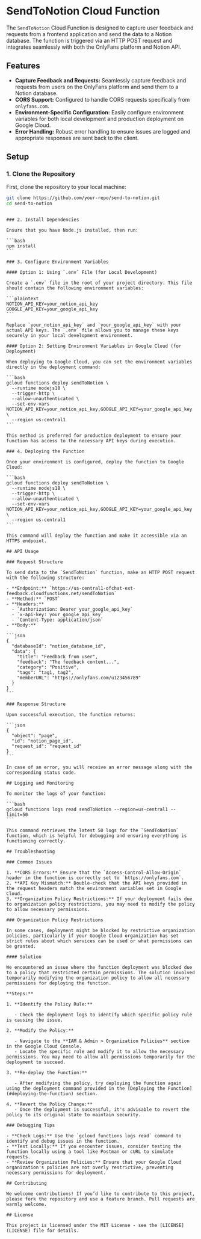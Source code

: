 # SendToNotion Cloud Function

The `SendToNotion` Cloud Function is designed to capture user feedback and requests from a frontend application and send the data to a Notion database. The function is triggered via an HTTP POST request and integrates seamlessly with both the OnlyFans platform and Notion API.

## Features

- **Capture Feedback and Requests:** Seamlessly capture feedback and requests from users on the OnlyFans platform and send them to a Notion database.
- **CORS Support:** Configured to handle CORS requests specifically from `onlyfans.com`.
- **Environment-Specific Configuration:** Easily configure environment variables for both local development and production deployment on Google Cloud.
- **Error Handling:** Robust error handling to ensure issues are logged and appropriate responses are sent back to the client.

## Setup

### 1. Clone the Repository

First, clone the repository to your local machine:

```bash
git clone https://github.com/your-repo/send-to-notion.git
cd send-to-notion
```

````

### 2. Install Dependencies

Ensure that you have Node.js installed, then run:

```bash
npm install
```

### 3. Configure Environment Variables

#### Option 1: Using `.env` File (for Local Development)

Create a `.env` file in the root of your project directory. This file should contain the following environment variables:

```plaintext
NOTION_API_KEY=your_notion_api_key
GOOGLE_API_KEY=your_google_api_key
```

Replace `your_notion_api_key` and `your_google_api_key` with your actual API keys. The `.env` file allows you to manage these keys securely in your local development environment.

#### Option 2: Setting Environment Variables in Google Cloud (for Deployment)

When deploying to Google Cloud, you can set the environment variables directly in the deployment command:

```bash
gcloud functions deploy sendToNotion \
  --runtime nodejs18 \
  --trigger-http \
  --allow-unauthenticated \
  --set-env-vars NOTION_API_KEY=your_notion_api_key,GOOGLE_API_KEY=your_google_api_key \
  --region us-central1
```

This method is preferred for production deployment to ensure your function has access to the necessary API keys during execution.

### 4. Deploying the Function

Once your environment is configured, deploy the function to Google Cloud:

```bash
gcloud functions deploy sendToNotion \
  --runtime nodejs18 \
  --trigger-http \
  --allow-unauthenticated \
  --set-env-vars NOTION_API_KEY=your_notion_api_key,GOOGLE_API_KEY=your_google_api_key \
  --region us-central1
```

This command will deploy the function and make it accessible via an HTTPS endpoint.

## API Usage

### Request Structure

To send data to the `SendToNotion` function, make an HTTP POST request with the following structure:

- **Endpoint:** `https://us-central1-ofchat-ext-feedback.cloudfunctions.net/sendToNotion`
- **Method:** `POST`
- **Headers:**
  - `Authorization: Bearer your_google_api_key`
  - `x-api-key: your_google_api_key`
  - `Content-Type: application/json`
- **Body:**

```json
{
  "databaseId": "notion_database_id",
  "data": {
    "title": "Feedback from user",
    "feedback": "The feedback content...",
    "category": "Positive",
    "tags": "tag1, tag2",
    "memberURL": "https://onlyfans.com/u123456789"
  }
}
```

### Response Structure

Upon successful execution, the function returns:

```json
{
  "object": "page",
  "id": "notion_page_id",
  "request_id": "request_id"
}
```

In case of an error, you will receive an error message along with the corresponding status code.

## Logging and Monitoring

To monitor the logs of your function:

```bash
gcloud functions logs read sendToNotion --region=us-central1 --limit=50
```

This command retrieves the latest 50 logs for the `SendToNotion` function, which is helpful for debugging and ensuring everything is functioning correctly.

## Troubleshooting

### Common Issues

1. **CORS Errors:** Ensure that the `Access-Control-Allow-Origin` header in the function is correctly set to `https://onlyfans.com`.
2. **API Key Mismatch:** Double-check that the API keys provided in the request headers match the environment variables set in Google Cloud.
3. **Organization Policy Restrictions:** If your deployment fails due to organization policy restrictions, you may need to modify the policy to allow necessary permissions.

### Organization Policy Restrictions

In some cases, deployment might be blocked by restrictive organization policies, particularly if your Google Cloud organization has set strict rules about which services can be used or what permissions can be granted.

#### Solution

We encountered an issue where the function deployment was blocked due to a policy that restricted certain permissions. The solution involved temporarily modifying the organization policy to allow all necessary permissions for deploying the function.

**Steps:**

1. **Identify the Policy Rule:**

   - Check the deployment logs to identify which specific policy rule is causing the issue.

2. **Modify the Policy:**

   - Navigate to the **IAM & Admin > Organization Policies** section in the Google Cloud Console.
   - Locate the specific rule and modify it to allow the necessary permissions. You may need to allow all permissions temporarily for the deployment to succeed.

3. **Re-deploy the Function:**

   - After modifying the policy, try deploying the function again using the deployment command provided in the [Deploying the Function](#deploying-the-function) section.

4. **Revert the Policy Change:**
   - Once the deployment is successful, it's advisable to revert the policy to its original state to maintain security.

### Debugging Tips

- **Check Logs:** Use the `gcloud functions logs read` command to identify and debug issues in the function.
- **Test Locally:** If you encounter issues, consider testing the function locally using a tool like Postman or cURL to simulate requests.
- **Review Organization Policies:** Ensure that your Google Cloud organization's policies are not overly restrictive, preventing necessary permissions for deployment.

## Contributing

We welcome contributions! If you’d like to contribute to this project, please fork the repository and use a feature branch. Pull requests are warmly welcome.

## License

This project is licensed under the MIT License - see the [LICENSE](LICENSE) file for details.
````
